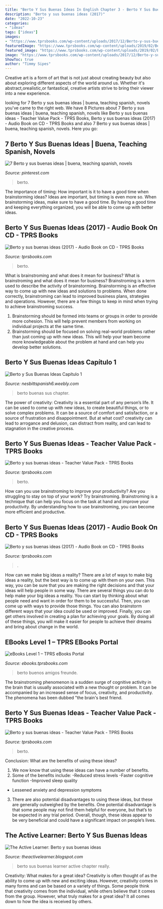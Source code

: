 ```yaml
---
title: "Berto Y Sus Buenas Ideas In English Chapter 3 - Berto Y Sus Buenas Ideas (2017)"
description: "Berto y sus buenas ideas (2017)"
date: "2022-10-23"
categories:
- "ideas"
tags: ["ideas"]
images:
- "https://www.tprsbooks.com/wp-content/uploads/2017/12/Berto-y-sus-buenas-ideas-Audiobook-Download-400x578.png"
featuredImage: "https://www.tprsbooks.com/wp-content/uploads/2019/02/Berto-y-sus-buenas-ideas-Audiobook-pic-408x408.png"
featured_image: "https://www.tprsbooks.com/wp-content/uploads/2019/02/Berto-y-sus-buenas-ideas-Audiobook-pic-768x768.png"
image: "https://www.tprsbooks.com/wp-content/uploads/2017/12/Berto-y-sus-buenas-ideas-Audiobook-Download-400x578.png"
ShowToc: true
author: "Timmy Sipes"
---
```



Creative art is a form of art that is not just about creating beauty but also about exploring different aspects of the world around us. Whether it's abstract,orealistic,or fantastical, creative artists strive to bring their viewer into a new experience.

	

		
looking for 7 Berto y sus buenas ideas | buena, teaching spanish, novels you've came to the right web. We have 8 Pictures about 7 Berto y sus buenas ideas | buena, teaching spanish, novels like Berto y sus buenas ideas - Teacher Value Pack - TPRS Books, Berto y sus buenas ideas (2017) - Audio Book on CD - TPRS Books and also 7 Berto y sus buenas ideas | buena, teaching spanish, novels. Here you go:
		
    
## 7 Berto Y Sus Buenas Ideas | Buena, Teaching Spanish, Novels

<img loading=lazy src="https://i.pinimg.com/280x280_RS/c0/82/74/c08274360ce7bbead758c425bb4fea4c.jpg" onerror="this.onerror=null;this.src='https://tse1.mm.bing.net/th?id=OIP.ML1__P3hHCKmBgI-ikJMaAAAAA&amp;pid=15.1';" alt="7 Berto y sus buenas ideas | buena, teaching spanish, novels">

_Source: pinterest.com_

>berto. 

	

The importance of timing: How important is it to have a good time when brainstorming ideas?
Ideas are important, but timing is even more so. When brainstorming ideas, make sure to have a good time. By having a good time and keeping everything organized, you will be able to come up with better ideas.

    
## Berto Y Sus Buenas Ideas (2017) - Audio Book On CD - TPRS Books

<img loading=lazy src="https://www.tprsbooks.com/wp-content/uploads/2019/02/Berto-y-sus-buenas-ideas-Audiobook-pic-408x408.png" onerror="this.onerror=null;this.src='https://tse4.mm.bing.net/th?id=OIP.cjhA8NM0YJhxmeDlv7DxBQAAAA&amp;pid=15.1';" alt="Berto y sus buenas ideas (2017) - Audio Book on CD - TPRS Books">

_Source: tprsbooks.com_

>berto. 

	

What is brainstroming and what does it mean for business?
What is brainstroming and what does it mean for business?
Brainstroming is a term used to describe the activity of brainstorming. Brainstorming is an effective way to come up with new ideas and solutions to problems. When done correctly, brainstroming can lead to improved business plans, strategies and operations. However, there are a few things to keep in mind when trying to achieve brainstroming success.

1) Brainstorming should be formed into teams or groups in order to provide more cohesion. This will help prevent members from working on individual projects at the same time.
2) Brainstorming should be focused on solving real-world problems rather than just coming up with new ideas. This will help your team become more knowledgeable about the problem at hand and can help you develop better solutions.

    
## Berto Y Sus Buenas Ideas Capítulo 1

<img loading=lazy src="http://nesbittspanish6.weebly.com/uploads/8/4/4/8/8448527/quien-es.png?410" onerror="this.onerror=null;this.src='https://tse2.mm.bing.net/th?id=OIP.9506M2OOMFWVHMRZ0vD3PgAAAA&amp;pid=15.1';" alt="Berto y Sus Buenas Ideas Capítulo 1">

_Source: nesbittspanish6.weebly.com_

>berto buenas sus chapter. 

	

The power of creativity:
Creativity is a essential part of any person’s life. It can be used to come up with new ideas, to create beautiful things, or to solve complex problems. It can be a source of comfort and satisfaction, or a source of frustration and disappointment. But at what cost? creativity can lead to arrogance and delusion, can distract from reality, and can lead to stagnation in the creative process.

    
## Berto Y Sus Buenas Ideas - Teacher Value Pack - TPRS Books

<img loading=lazy src="https://www.tprsbooks.com/wp-content/uploads/2017/12/Berto-y-sus-buenas-ideas-Audiobook-Download-400x578.png" onerror="this.onerror=null;this.src='https://tse1.mm.bing.net/th?id=OIP.oT3NMbsMzPYNt9uFzc9f9wAAAA&amp;pid=15.1';" alt="Berto y sus buenas ideas - Teacher Value Pack - TPRS Books">

_Source: tprsbooks.com_

>berto. 

	

How can you use brainstroming to improve your productivity?
Are you struggling to stay on top of your work? Try brainstroming. Brainstroming is a technique that can help you focus on the task at hand and improve your productivity. By understanding how to use brainstroming, you can become more efficient and productive.

    
## Berto Y Sus Buenas Ideas (2017) - Audio Book On CD - TPRS Books

<img loading=lazy src="https://www.tprsbooks.com/wp-content/uploads/2019/02/Berto-y-sus-buenas-ideas-Audiobook-pic-768x768.png" onerror="this.onerror=null;this.src='https://tse3.mm.bing.net/th?id=OIP.0pKtJf5GEMIrhpJqMbqfqAHaHa&amp;pid=15.1';" alt="Berto y sus buenas ideas (2017) - Audio Book on CD - TPRS Books">

_Source: tprsbooks.com_

>. 

	

How can we make big ideas a reality?
There are a lot of ways to make big ideas a reality, but the best way is to come up with them on your own. This way, you can be sure that you are making the right decisions and that your ideas will help people in some way. There are several things you can do to help make your big ideas a reality. You can start by thinking about what people need and want in order for them to be successful. Then, you can come up with ways to provide those things. You can also brainstorm different ways that your idea could be used or improved. Finally, you can get others involved in creating a plan for achieving your goals. By doing all of these things, you will make it easier for people to achieve their dreams and bring about change in the world.

    
## EBooks Level 1 – TPRS EBooks Portal

<img loading=lazy src="https://ebooks.tprsbooks.com/wp-content/uploads/2020/05/Berto-y-sus-buenos-amigos-cover-1467x2048.png" onerror="this.onerror=null;this.src='https://tse2.mm.bing.net/th?id=OIP._WTnJzYpk0dEOVtjRmRl5wHaKV&amp;pid=15.1';" alt="eBooks Level 1 – TPRS eBooks Portal">

_Source: ebooks.tprsbooks.com_

>berto buenos amigos freunde. 

	

The brainstroming phenomenon is a sudden surge of cognitive activity in the brain that is usually associated with a new thought or problem. It can be accompanied by an increased sense of focus, creativity, and productivity. The phenomena has been dubbed "the brain's best friend.

    
## Berto Y Sus Buenas Ideas - Teacher Value Pack - TPRS Books

<img loading=lazy src="https://www.tprsbooks.com/wp-content/uploads/2016/06/berto-y-sus-buenas-ideas-bundle-mockup.png" onerror="this.onerror=null;this.src='https://tse3.mm.bing.net/th?id=OIP.SEsB5g5qS39rwHl3ggExDwHaFC&amp;pid=15.1';" alt="Berto y sus buenas ideas - Teacher Value Pack - TPRS Books">

_Source: tprsbooks.com_

>berto. 

	

Conclusion: What are the benefits of using these ideas?
1. We now know that using these ideas can have a number of benefits.
2. Some of the benefits include: 
-Reduced stress levels 
-Faster cognitive function 
-Improved sleep quality 
- Lessened anxiety and depression symptoms 
3. There are also potential disadvantages to using these ideas, but these are generally outweighed by the benefits. One potential disadvantage is that some people may not find them helpful for everyone, but that’s to be expected in any trial period. Overall, though, these ideas appear to be very beneficial and could have a significant impact on people’s lives.

    
## The Active Learner: Berto Y Sus Buenas Ideas

<img loading=lazy src="http://1.bp.blogspot.com/-mL2-oWWI-80/Vi_TGxX9vnI/AAAAAAAABFc/VoS9mwlJnXQ/s1600/Screen%2BShot%2B2015-10-27%2Bat%2B2.37.42%2BPM.png" onerror="this.onerror=null;this.src='https://tse4.mm.bing.net/th?id=OIP.erAo7G8vlJOmNpZ62oqGkgHaJd&amp;pid=15.1';" alt="The Active Learner: Berto y sus buenas ideas">

_Source: theactivelearner.blogspot.com_

>berto sus buenas learner active chapter really. 

	

Creativity: What makes for a great idea?
Creativity is often thought of as the ability to come up with new and exciting ideas. However, creativity comes in many forms and can be based on a variety of things. Some people think that creativity comes from the individual, while others believe that it comes from the group. However, what truly makes for a great idea? It all comes down to how the idea is received by others.

